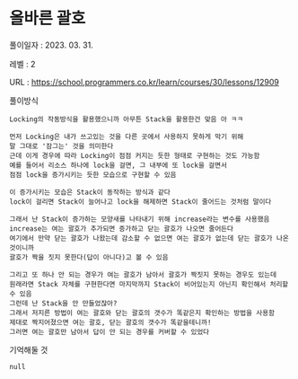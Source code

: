 # 올바른 괄호
풀이일자 : 2023. 03. 31.  
    
레벨 : 2    

URL : https://school.programmers.co.kr/learn/courses/30/lessons/12909
    
풀이방식    

    Locking의 작동방식을 활용했으니까 아무튼 Stack을 활용한건 맞음 아 ㅋㅋ

    먼저 Locking은 내가 쓰고있는 것을 다른 곳에서 사용하지 못하게 막기 위해
    말 그대로 '잠그는' 것을 의미한다
    근데 이게 경우에 따라 Locking이 점점 커지는 듯한 형태로 구현하는 것도 가능함
    예를 들어서 리소스 하나에 lock을 걸면, 그 내부에 또 lock을 걸면서
    점점 lock을 증가시키는 듯한 모습으로 구현할 수 있음

    이 증가시키는 모습은 Stack이 동작하는 방식과 같다
    lock이 걸리면 Stack이 늘어나고 lock을 해제하면 Stack이 줄어드는 것처럼 말이다

    그래서 난 Stack이 증가하는 모양새를 나타내기 위해 increase라는 변수를 사용했음
    increase는 여는 괄호가 추가되면 증가하고 닫는 괄호가 나오면 줄어든다
    여기에서 만약 닫는 괄호가 나왔는데 감소할 수 없으면 여는 괄호가 없는데 닫는 괄호가 나온 것이니까
    괄호가 짝을 짓지 못한다(답이 아니다)고 볼 수 있음
    
    그리고 또 하나 안 되는 경우가 여는 괄호가 남아서 괄호가 짝짓지 못하는 경우도 있는데
    원래라면 Stack 자체를 구현한다면 마지막까지 Stack이 비어있는지 아닌지 확인해서 처리할 수 있음
    그런데 난 Stack을 안 만들었잖아?
    그래서 저지른 방법이 여는 괄호와 닫는 괄호의 갯수가 똑같은지 확인하는 방법을 사용함
    제대로 짝지어졌으면 여는 괄호, 닫는 괄호의 갯수가 똑같을테니까!
    그러면 여는 괄호만 남아서 답이 안 되는 경우를 커버할 수 있었다


기억해둘 것  
    
    null
